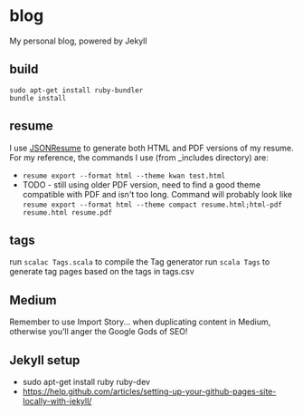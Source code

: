 # blog

My personal blog, powered by Jekyll

## build
```
sudo apt-get install ruby-bundler
bundle install
```

## resume
I use [JSONResume](https://jsonresume.org/) to generate both HTML and PDF versions of my resume.  For my reference, the commands I use (from _includes directory) are:
- `resume export --format html --theme kwan test.html`
- TODO - still using older PDF version, need to find a good theme compatible with PDF and isn't too long. Command will probably look like
`resume export --format html --theme compact resume.html;html-pdf resume.html resume.pdf`

## tags
run `scalac Tags.scala` to compile the Tag generator
run `scala Tags` to generate tag pages based on the tags in tags.csv

## Medium
Remember to use Import Story... when duplicating content in Medium, otherwise you'll anger the Google Gods of SEO!  

## Jekyll setup
- sudo apt-get install ruby ruby-dev
- https://help.github.com/articles/setting-up-your-github-pages-site-locally-with-jekyll/